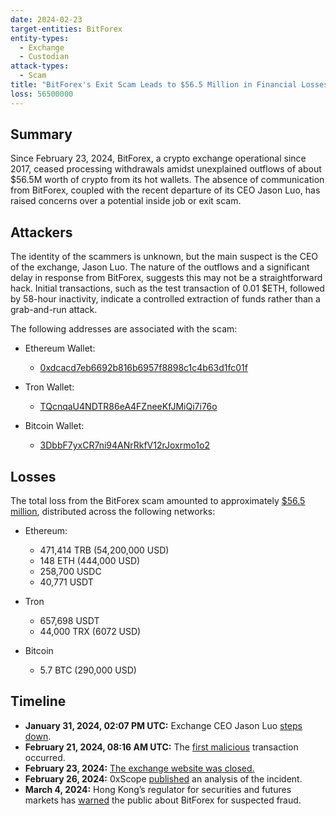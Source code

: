 ```yaml
---
date: 2024-02-23
target-entities: BitForex
entity-types:
  - Exchange
  - Custodian
attack-types:
  - Scam
title: "BitForex's Exit Scam Leads to $56.5 Million in Financial Losses."
loss: 56500000
---
```


## Summary

Since February 23, 2024, BitForex, a crypto exchange operational since 2017, ceased processing withdrawals amidst unexplained outflows of about $56.5M worth of crypto from its hot wallets. The absence of communication from BitForex, coupled with the recent departure of its CEO Jason Luo, has raised concerns over a potential inside job or exit scam. 

## Attackers

The identity of the scammers is unknown, but the main suspect is the CEO of the exchange, Jason Luo. The nature of the outflows and a significant delay in response from BitForex, suggests this may not be a straightforward hack. Initial transactions, such as the test transaction of 0.01 $ETH, followed by 58-hour inactivity, indicate a controlled extraction of funds rather than a grab-and-run attack.

The following addresses are associated with the scam:

- Ethereum Wallet:
  - [0xdcacd7eb6692b816b6957f8898c1c4b63d1fc01f](https://etherscan.io/address/0xdcacd7eb6692b816b6957f8898c1c4b63d1fc01f)
    
- Tron Wallet:
  - [TQcnqaU4NDTR86eA4FZneeKfJMiQi7i76o](https://tronscan.org/#/address/TQcnqaU4NDTR86eA4FZneeKfJMiQi7i76o)
   
- Bitcoin Wallet:
  - [3DbbF7yxCR7ni94ANrRkfV12rJoxrmo1o2](https://www.blockchain.com/explorer/addresses/btc/3DbbF7yxCR7ni94ANrRkfV12rJoxrmo1o2)

## Losses

The total loss from the BitForex scam amounted to approximately [$56.5 million](https://twitter.com/zachxbt/status/1762028433574650347), distributed across the following networks:

- Ethereum:
  -  471,414 TRB (54,200,000 USD)
  -  148 ETH (444,000 USD)
  -  258,700 USDC
  -  40,771 USDT

- Tron
  - 657,698 USDT
  - 44,000 TRX (6072 USD)

- Bitcoin
  - 5.7 BTC (290,000 USD)

## Timeline

- **January 31, 2024, 02:07 PM UTC:** Exchange CEO Jason Luo [steps down](https://support.bitforex.com/hc/en-us/articles/28260960127385-Jason-Stepped-Down-as-CEO-of-BitForex).
- **February 21, 2024, 08:16 AM UTC:** The [first malicious](https://etherscan.io/tx/0xee8a0e425670b53e5066451362324fb6ef36fb5507a525567fc8c9b68a03709f) transaction occurred.
- **February 23, 2024:** [The exchange website was closed.](https://decrypt.co/219012/exit-scam-bitforex-shutters-after-57-million-withdrawn)
- **February 26, 2024:** 0xScope [published](https://www.0xscope.com/blog-posts/hack-or-exit-scam-what-happened-at-bitforex) an analysis of the incident.
- **March 4, 2024:** Hong Kong’s regulator for securities and futures markets has [warned](https://www.sfc.hk/en/alert-list/3010) the public about BitForex for suspected fraud.
